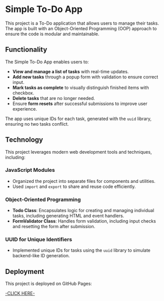 # Simple To-Do App

This project is a To-Do application that allows users to manage their tasks. The app is built with an Object-Oriented Programming (OOP) approach to ensure the code is modular and maintainable. 

## Functionality

The Simple To-Do App enables users to:
- **View and manage a list of tasks** with real-time updates.
- **Add new tasks** through a popup form with validation to ensure correct input.
- **Mark tasks as complete** to visually distinguish finished items with checkbox.
- **Delete tasks** that are no longer needed.
- Ensure **form resets** after successful submissions to improve user experience.

The app uses unique IDs for each task, generated with the `uuid` library, ensuring no two tasks conflict. 

## Technology

This project leverages modern web development tools and techniques, including:

### **JavaScript Modules**
- Organized the project into separate files for components and utilities.
- Used `import` and `export` to share and reuse code efficiently.

### **Object-Oriented Programming**
- **Todo Class**: Encapsulates logic for creating and managing individual tasks, including generating HTML and event handlers.
- **FormValidator Class**: Handles form validation, including input checks and resetting the form after submission.

### **UUID for Unique Identifiers**
- Implemented unique IDs for tasks using the `uuid` library to simulate backend-like ID generation.



## Deployment

This project is deployed on GitHub Pages:

[-CLICK HERE-](https://medfera.github.io/se_project_todo-app/)
